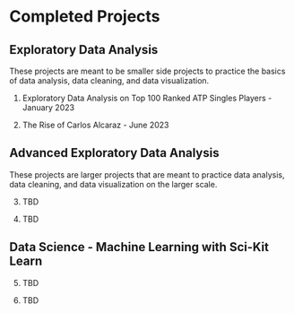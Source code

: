 # Completed Projects

## Exploratory Data Analysis

These projects are meant to be smaller side projects to practice the basics of data analysis, data cleaning, and data visualization.

1. Exploratory Data Analysis on Top 100 Ranked ATP Singles Players - January 2023

2. The Rise of Carlos Alcaraz - June 2023

## Advanced Exploratory Data Analysis

These projects are larger projects that are meant to practice data analysis, data cleaning, and data visualization on the larger scale.

3. TBD

4. TBD

## Data Science - Machine Learning with Sci-Kit Learn

5. TBD

6. TBD

